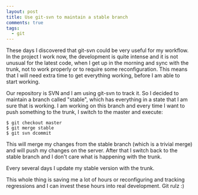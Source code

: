 ```yaml
---
layout: post
title: Use git-svn to maintain a stable branch
comments: true
tags:
  - git
---
```


These days I discovered that git-svn could be very useful for my workflow. In the project I work now, the development is quite intense and it is not unusual for the latest code, when I get up in the morning and sync with the trunk, not to work properly or to require some reconfiguration. This means that I will need extra time to get everything working, before I am able to start working.

Our repository is SVN and I am using git-svn to track it. So I decided to maintain a branch called "stable", which has everything in a state that I am sure that is working. I am working on this branch and every time I want to push something to the trunk, I switch to the master and execute:

    $ git checkout master
    $ git merge stable
    $ git svn dcommit

This will merge my changes from the stable branch (which is a trivial merge) and will push my changes on the server. After that I switch back to the stable branch and I don't care what is happening with the trunk.

Every several days I update my stable version with the trunk.

This whole thing is saving me a lot of hours or reconfiguring and tracking regressions and I can invest these hours into real development. Git rulz :)
